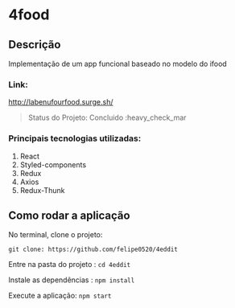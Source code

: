 # 4food


## Descrição
Implementação de um app funcional baseado no modelo do ifood

### Link:

http://labenufourfood.surge.sh/

> Status do Projeto: Concluido :heavy_check_mar

### Principais tecnologias utilizadas:

1. React
2. Styled-components
3. Redux
4. Axios
5. Redux-Thunk


## Como rodar a aplicação 


No terminal, clone o projeto:

```git clone: https://github.com/felipe0520/4eddit ```

Entre na pasta do projeto  :
```cd 4eddit ```

Instale as dependências : 
```npm install ```

Execute a aplicação:
```npm start ```
